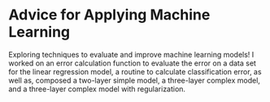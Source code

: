 # Advice for Applying Machine Learning
Exploring techniques to evaluate and improve machine learning models! I worked on an error calculation function to evaluate the error on a data set for the linear regression model, a routine to calculate classification error, as well as, composed a two-layer simple model, a three-layer complex model, and a three-layer complex model with regularization.
